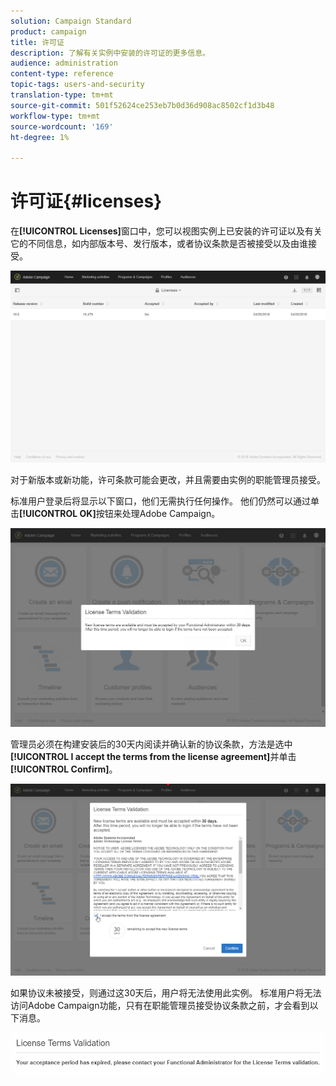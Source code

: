 ```yaml
---
solution: Campaign Standard
product: campaign
title: 许可证
description: 了解有关实例中安装的许可证的更多信息。
audience: administration
content-type: reference
topic-tags: users-and-security
translation-type: tm+mt
source-git-commit: 501f52624ce253eb7b0d36d908ac8502cf1d3b48
workflow-type: tm+mt
source-wordcount: '169'
ht-degree: 1%

---
```



# 许可证{#licenses}

在&#x200B;**[!UICONTROL Licenses]**&#x200B;窗口中，您可以视图实例上已安装的许可证以及有关它的不同信息，如内部版本号、发行版本，或者协议条款是否被接受以及由谁接受。

![](assets/license_1.png)

对于新版本或新功能，许可条款可能会更改，并且需要由实例的职能管理员接受。

标准用户登录后将显示以下窗口，他们无需执行任何操作。 他们仍然可以通过单击&#x200B;**[!UICONTROL OK]**&#x200B;按钮来处理Adobe Campaign。

![](assets/license_2.png)

管理员必须在构建安装后的30天内阅读并确认新的协议条款，方法是选中&#x200B;**[!UICONTROL I accept the terms from the license agreement]**&#x200B;并单击&#x200B;**[!UICONTROL Confirm]**。

![](assets/license_3.png)

如果协议未被接受，则通过这30天后，用户将无法使用此实例。 标准用户将无法访问Adobe Campaign功能，只有在职能管理员接受协议条款之前，才会看到以下消息。

![](assets/license_4.png)

